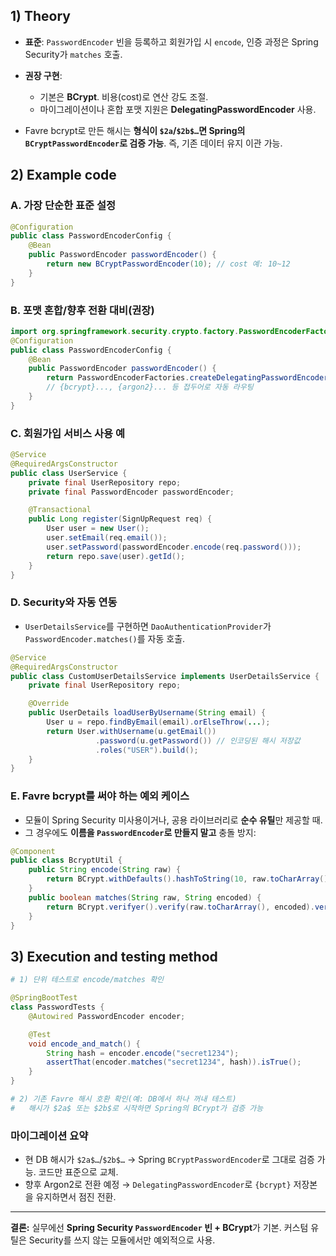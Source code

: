 ## 1) Theory

* **표준**: `PasswordEncoder` 빈을 등록하고 회원가입 시 `encode`, 인증 과정은 Spring Security가 `matches` 호출.
* **권장 구현**:

  * 기본은 **BCrypt**. 비용(cost)로 연산 강도 조절.
  * 마이그레이션이나 혼합 포맷 지원은 **DelegatingPasswordEncoder** 사용.
* Favre bcrypt로 만든 해시는 **형식이 `$2a`/`$2b$…`면 Spring의 `BCryptPasswordEncoder`로 검증 가능**. 즉, 기존 데이터 유지 이관 가능.

## 2) Example code

### A. 가장 단순한 표준 설정

```java
@Configuration
public class PasswordEncoderConfig {
    @Bean
    public PasswordEncoder passwordEncoder() {
        return new BCryptPasswordEncoder(10); // cost 예: 10~12
    }
}
```

### B. 포맷 혼합/향후 전환 대비(권장)

```java
import org.springframework.security.crypto.factory.PasswordEncoderFactories;
@Configuration
public class PasswordEncoderConfig {
    @Bean
    public PasswordEncoder passwordEncoder() {
        return PasswordEncoderFactories.createDelegatingPasswordEncoder();
        // {bcrypt}..., {argon2}... 등 접두어로 자동 라우팅
    }
}
```

### C. 회원가입 서비스 사용 예

```java
@Service
@RequiredArgsConstructor
public class UserService {
    private final UserRepository repo;
    private final PasswordEncoder passwordEncoder;

    @Transactional
    public Long register(SignUpRequest req) {
        User user = new User();
        user.setEmail(req.email());
        user.setPassword(passwordEncoder.encode(req.password()));
        return repo.save(user).getId();
    }
}
```

### D. Security와 자동 연동

* `UserDetailsService`를 구현하면 `DaoAuthenticationProvider`가 `PasswordEncoder.matches()`를 자동 호출.

```java
@Service
@RequiredArgsConstructor
public class CustomUserDetailsService implements UserDetailsService {
    private final UserRepository repo;

    @Override
    public UserDetails loadUserByUsername(String email) {
        User u = repo.findByEmail(email).orElseThrow(...);
        return User.withUsername(u.getEmail())
                   .password(u.getPassword()) // 인코딩된 해시 저장값
                   .roles("USER").build();
    }
}
```

### E. Favre bcrypt를 써야 하는 예외 케이스

* 모듈이 Spring Security 미사용이거나, 공용 라이브러리로 **순수 유틸**만 제공할 때.
* 그 경우에도 **이름을 `PasswordEncoder`로 만들지 말고** 충돌 방지:

```java
@Component
public class BcryptUtil {
    public String encode(String raw) {
        return BCrypt.withDefaults().hashToString(10, raw.toCharArray());
    }
    public boolean matches(String raw, String encoded) {
        return BCrypt.verifyer().verify(raw.toCharArray(), encoded).verified;
    }
}
```

## 3) Execution and testing method

```bash
# 1) 단위 테스트로 encode/matches 확인
```

```java
@SpringBootTest
class PasswordTests {
    @Autowired PasswordEncoder encoder;

    @Test
    void encode_and_match() {
        String hash = encoder.encode("secret1234");
        assertThat(encoder.matches("secret1234", hash)).isTrue();
    }
}
```

```bash
# 2) 기존 Favre 해시 호환 확인(예: DB에서 하나 꺼내 테스트)
#   해시가 $2a$ 또는 $2b$로 시작하면 Spring의 BCrypt가 검증 가능
```

### 마이그레이션 요약

* 현 DB 해시가 `$2a$…`/`$2b$…` → Spring `BCryptPasswordEncoder`로 그대로 검증 가능. 코드만 표준으로 교체.
* 향후 Argon2로 전환 예정 → `DelegatingPasswordEncoder`로 `{bcrypt}` 저장본을 유지하면서 점진 전환.

---

**결론:** 실무에선 **Spring Security `PasswordEncoder` 빈 + BCrypt**가 기본. 커스텀 유틸은 Security를 쓰지 않는 모듈에서만 예외적으로 사용.
